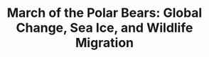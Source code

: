 ---
layout: resource
title: "March of the Polar Bears: Global Change, Sea Ice, and Wildlife Migration "
---